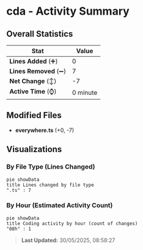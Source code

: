 # cda - Activity Summary 

## Overall Statistics

| Stat                   | Value                                                             |
| ---------------------- | ----------------------------------------------------------------- |
| **Lines Added** (➕)   | 0                                          |
| **Lines Removed** (➖) | 7                                        |
| **Net Change** (↕)    | -7                |
| **Active Time** (⌚)   | 0 minute |


## Modified Files
- **everywhere.ts** (+0, -7)

## Visualizations

### By File Type (Lines Changed)

```mermaid
pie showData
title Lines changed by file type
".ts" : 7
```

### By Hour (Estimated Activity Count)

```mermaid
pie showData
title Coding activity by hour (count of changes)
"08h" : 1
```


> **Last Updated:** 30/05/2025, 08:58:27